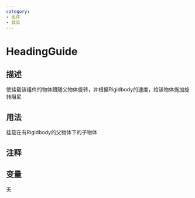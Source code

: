 ```yaml
---
category: 
- 组件
- 载具
---
```

# HeadingGuide
## 描述

使挂载该组件的物体跟随父物体旋转，并根据Rigidbody的速度，给该物体施加旋转阻尼

## 用法

挂载在有Rigidbody的父物体下的子物体

## 注释

## 变量
无